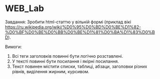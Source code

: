# WEB_Lab

Завдання:
Зробити html-статтю у вільній формі (приклад вікі https://ru.wikipedia.org/wiki/%D0%95%D0%BD%D0%BE%D1%82-%D0%BF%D0%BE%D0%BB%D0%BE%D1%81%D0%BA%D1%83%D0%BD).

Вимоги:
1. Всі теги заголовків повинні бути логічно розставлені.
2. У тексті повинні бути посилання і якірні посилання.
3. Текст повинен містити списки, таблиці, абзаци, заголовки різних рівнів, виділення жирним, курсивом.
